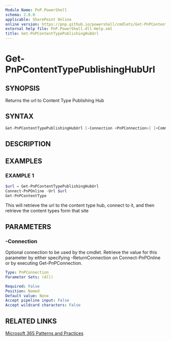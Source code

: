 ```yaml
---
Module Name: PnP.PowerShell
schema: 2.0.0
applicable: SharePoint Online
online version: https://pnp.github.io/powershell/cmdlets/Get-PnPContentTypePublishingHubUrl.html
external help file: PnP.PowerShell.dll-Help.xml
title: Get-PnPContentTypePublishingHubUrl
---
```

  
# Get-PnPContentTypePublishingHubUrl

## SYNOPSIS
Returns the url to Content Type Publishing Hub

## SYNTAX

```powershell
Get-PnPContentTypePublishingHubUrl [-Connection <PnPConnection>] [<CommonParameters>]
```

## DESCRIPTION

## EXAMPLES

### EXAMPLE 1
```powershell
$url = Get-PnPContentTypePublishingHubUrl
Connect-PnPOnline -Url $url
Get-PnPContentType
```

This will retrieve the url to the content type hub, connect to it, and then retrieve the content types form that site

## PARAMETERS

### -Connection
Optional connection to be used by the cmdlet. Retrieve the value for this parameter by either specifying -ReturnConnection on Connect-PnPOnline or by executing Get-PnPConnection.

```yaml
Type: PnPConnection
Parameter Sets: (All)

Required: False
Position: Named
Default value: None
Accept pipeline input: False
Accept wildcard characters: False
```

## RELATED LINKS

[Microsoft 365 Patterns and Practices](https://aka.ms/m365pnp)


